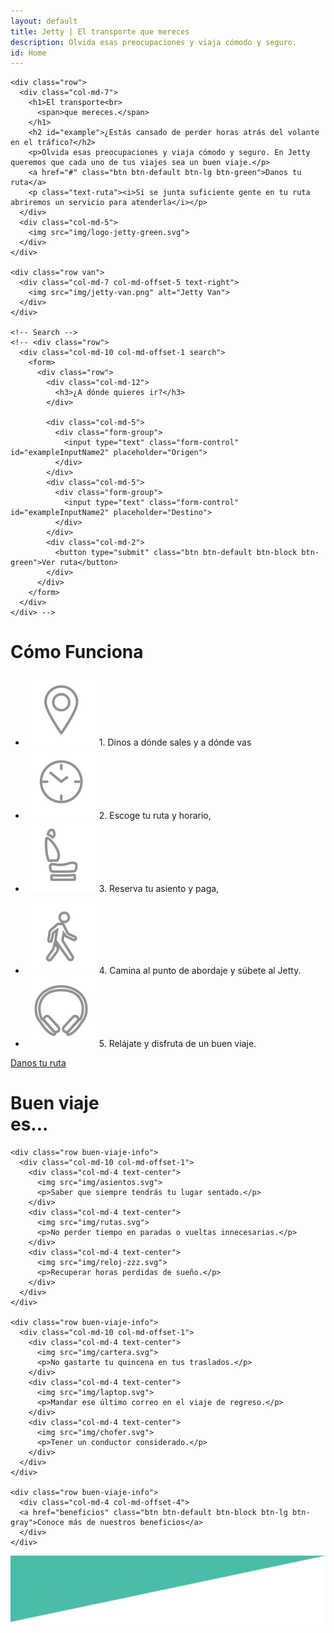 ```yaml
---
layout: default
title: Jetty | El transporte que mereces
description: Olvida esas preocupaciones y viaja cómodo y seguro.
id: Home
---
```


<div class="header">
  <div class="container header-content">

    <div class="row">
      <div class="col-md-7">
        <h1>El transporte<br>
          <span>que mereces.</span>
        </h1>
        <h2 id="example">¿Estás cansado de perder horas atrás del volante en el tráfico?</h2>
        <p>Olvida esas preocupaciones y viaja cómodo y seguro. En Jetty queremos que cada uno de tus viajes sea un buen viaje.</p>
        <a href="#" class="btn btn-default btn-lg btn-green">Danos tu ruta</a>
        <p class="text-ruta"><i>Si se junta suficiente gente en tu ruta abriremos un servicio para atenderla</i></p>
      </div>
      <div class="col-md-5">
        <img src="img/logo-jetty-green.svg">
      </div>
    </div>

    <div class="row van">
      <div class="col-md-7 col-md-offset-5 text-right">
        <img src="img/jetty-van.png" alt="Jetty Van">
      </div>
    </div>

    <!-- Search -->
    <!-- <div class="row">
      <div class="col-md-10 col-md-offset-1 search">
        <form>
          <div class="row">
            <div class="col-md-12">
              <h3>¿A dónde quieres ir?</h3>
            </div>

            <div class="col-md-5">
              <div class="form-group">
                <input type="text" class="form-control" id="exampleInputName2" placeholder="Origen">
              </div>
            </div>
            <div class="col-md-5">
              <div class="form-group">
                <input type="text" class="form-control" id="exampleInputName2" placeholder="Destino">
              </div>
            </div>
            <div class="col-md-2">
              <button type="submit" class="btn btn-default btn-block btn-green">Ver ruta</button>
            </div>
          </div>
        </form>
      </div>
    </div> -->

  </div>
</div>

<div class="clearfix"></div>

<div class="container-fluid backgreen-down">
  <div class="container">
  <div class="row">
    <div class="col-md-10 col-md-offset-1">
      <div class="row como-funciona">
        <div class="col-md-12">
          <h1>Cómo <span>Funciona</span>
          </h1>
        </div>
        <div class="col-md-6">
          <ul>
            <li>
              <img src="img/puntero-icon.svg"> 1. Dinos a dónde sales y a dónde vas
            </li>
            <li>
              <img src="img/reloj-icon.svg"> 2. Escoge tu ruta y horario,
            </li>
            <li>
              <img src="img/asiento-icon.svg"> 3. Reserva tu asiento y paga,
            </li>
          </ul>
        </div>
        <div class="col-md-6">
          <ul>
            <li>
              <img src="img/peaton-icon.svg"> 4. Camina al punto de abordaje y súbete al Jetty.
            </li>
            <li>
              <img src="img/audifonos-icon.svg"> 5. Relájate y disfruta de un buen viaje.
            </li>
          </ul>
        </div>
        <div class="col-md-4 col-md-offset-4">
          <a href="#" class="btn btn-default btn-block btn-lg btn-green">Danos tu ruta</a>
        </div>
      </div>
    </div>
  </div>

  </div>
</div>

<div class="clearfix"></div>

<div class="container-fluid content-buen-viaje">
  <div class="container buen-viaje">
    <div class="row">
      <div class="col-md-12">
        <h1>Buen viaje<br>
          <span>es...</span>
        </h1>
      </div>
    </div>

    <div class="row buen-viaje-info">
      <div class="col-md-10 col-md-offset-1">
        <div class="col-md-4 text-center">
          <img src="img/asientos.svg">
          <p>Saber que siempre tendrás tu lugar sentado.</p>
        </div>
        <div class="col-md-4 text-center">
          <img src="img/rutas.svg">
          <p>No perder tiempo en paradas o vueltas innecesarias.</p>
        </div>
        <div class="col-md-4 text-center">
          <img src="img/reloj-zzz.svg">
          <p>Recuperar horas perdidas de sueño.</p>
        </div>
      </div>
    </div>

    <div class="row buen-viaje-info">
      <div class="col-md-10 col-md-offset-1">
        <div class="col-md-4 text-center">
          <img src="img/cartera.svg">
          <p>No gastarte tu quincena en tus traslados.</p>
        </div>
        <div class="col-md-4 text-center">
          <img src="img/laptop.svg">
          <p>Mandar ese último correo en el viaje de regreso.</p>
        </div>
        <div class="col-md-4 text-center">
          <img src="img/chofer.svg">
          <p>Tener un conductor considerado.</p>
        </div>
      </div>
    </div>

    <div class="row buen-viaje-info">
      <div class="col-md-4 col-md-offset-4">
      <a href="beneficios" class="btn btn-default btn-block btn-lg btn-gray">Conoce más de nuestros beneficios</a>
      </div>
    </div>

  </div>
</div>

<div class="clearfix"></div>

<div class="space-greenUp">
  <img src="img/back-green-up.png">
</div>
